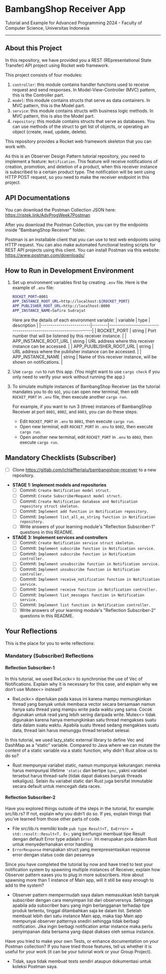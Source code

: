 # BambangShop Receiver App
Tutorial and Example for Advanced Programming 2024 - Faculty of Computer Science, Universitas Indonesia

---

## About this Project
In this repository, we have provided you a REST (REpresentational State Transfer) API project using Rocket web framework.

This project consists of four modules:
1.  `controller`: this module contains handler functions used to receive request and send responses.
    In Model-View-Controller (MVC) pattern, this is the Controller part.
2.  `model`: this module contains structs that serve as data containers.
    In MVC pattern, this is the Model part.
3.  `service`: this module contains structs with business logic methods.
    In MVC pattern, this is also the Model part.
4.  `repository`: this module contains structs that serve as databases.
    You can use methods of the struct to get list of objects, or operating an object (create, read, update, delete).

This repository provides a Rocket web framework skeleton that you can work with.

As this is an Observer Design Pattern tutorial repository, you need to implement a feature: `Notification`.
This feature will receive notifications of creation, promotion, and deletion of a product, when this receiver instance is subscribed to a certain product type.
The notification will be sent using HTTP POST request, so you need to make the receiver endpoint in this project.

## API Documentations

You can download the Postman Collection JSON here: https://ristek.link/AdvProgWeek7Postman

After you download the Postman Collection, you can try the endpoints inside "BambangShop Receiver" folder.

Postman is an installable client that you can use to test web endpoints using HTTP request.
You can also make automated functional testing scripts for REST API projects using this client.
You can install Postman via this website: https://www.postman.com/downloads/

## How to Run in Development Environment
1.  Set up environment variables first by creating `.env` file.
    Here is the example of `.env` file:
    ```bash
    ROCKET_PORT=8001
    APP_INSTANCE_ROOT_URL=http://localhost:${ROCKET_PORT}
    APP_PUBLISHER_ROOT_URL=http://localhost:8000
    APP_INSTANCE_NAME=Safira Sudrajat
    ```
    Here are the details of each environment variable:
    | variable                | type   | description                                                     |
    |-------------------------|--------|-----------------------------------------------------------------|
    | ROCKET_PORT             | string | Port number that will be listened by this receiver instance.    |
    | APP_INSTANCE_ROOT_URL   | string | URL address where this receiver instance can be accessed.       |
    | APP_PUUBLISHER_ROOT_URL | string | URL address where the publisher instance can be accessed.       |
    | APP_INSTANCE_NAME       | string | Name of this receiver instance, will be shown on notifications. |
2.  Use `cargo run` to run this app.
    (You might want to use `cargo check` if you only need to verify your work without running the app.)
3.  To simulate multiple instances of BambangShop Receiver (as the tutorial mandates you to do so),
    you can open new terminal, then edit `ROCKET_PORT` in `.env` file, then execute another `cargo run`.

    For example, if you want to run 3 (three) instances of BambangShop Receiver at port `8001`, `8002`, and `8003`, you can do these steps:
    -   Edit `ROCKET_PORT` in `.env` to `8001`, then execute `cargo run`.
    -   Open new terminal, edit `ROCKET_PORT` in `.env` to `8002`, then execute `cargo run`.
    -   Open another new terminal, edit `ROCKET_PORT` in `.env` to `8003`, then execute `cargo run`.

## Mandatory Checklists (Subscriber)
-   [ ] Clone https://gitlab.com/ichlaffterlalu/bambangshop-receiver to a new repository.
-   **STAGE 1: Implement models and repositories**
    -   [ ] Commit: `Create Notification model struct.`
    -   [ ] Commit: `Create SubscriberRequest model struct.`
    -   [ ] Commit: `Create Notification database and Notification repository struct skeleton.`
    -   [ ] Commit: `Implement add function in Notification repository.`
    -   [ ] Commit: `Implement list_all_as_string function in Notification repository.`
    -   [ ] Write answers of your learning module's "Reflection Subscriber-1" questions in this README.
-   **STAGE 3: Implement services and controllers**
    -   [ ] Commit: `Create Notification service struct skeleton.`
    -   [ ] Commit: `Implement subscribe function in Notification service.`
    -   [ ] Commit: `Implement subscribe function in Notification controller.`
    -   [ ] Commit: `Implement unsubscribe function in Notification service.`
    -   [ ] Commit: `Implement unsubscribe function in Notification controller.`
    -   [ ] Commit: `Implement receive_notification function in Notification service.`
    -   [ ] Commit: `Implement receive function in Notification controller.`
    -   [ ] Commit: `Implement list_messages function in Notification service.`
    -   [ ] Commit: `Implement list function in Notification controller.`
    -   [ ] Write answers of your learning module's "Reflection Subscriber-2" questions in this README.

## Your Reflections
This is the place for you to write reflections:

### Mandatory (Subscriber) Reflections

#### Reflection Subscriber-1

In this tutorial, we used RwLock<> to synchronise the use of Vec of Notifications. Explain why it is necessary for this case, and explain why we don’t use Mutex<> instead?
- RwLock<> diperlukan pada kasus ini karena mampu memungkinkan thread yang banyak untuk membaca vector secara bersamaan namun hanya satu thread yang mampu write pada waktu yang sama. Cocok digunakan untuk read yang lebih sering daripada write. Mutex<> tidak digunakan karena hanya memungkinkan satu thread mengakses suatu data dalam suatu waktu. Apabila suatu thread sedang mengakses suatu data, thread lain harus menunggu thread tersebut selesai.

In this tutorial, we used lazy_static external library to define Vec and DashMap as a “static” variable. Compared to Java where we can mutate the content of a static variable via a static function, why didn't Rust allow us to do so?
- Rust mempunyai variabel static, namun mumpunyai kekurangan: mereka harus mempunyai lifetime `'static` dan bertipe `Sync`, yakni variabel tersebut harus thread-safe (tidak dapat diakses banyak threads sekaligus). Selain itu variabel static dari Rust juga bersifat immutable secara default untuk mencegah data races.

#### Reflection Subscriber-2
Have you explored things outside of the steps in the tutorial, for example: src/lib.rs? If not, explain why you didn’t do so. If yes, explain things that you’ve learned from those other parts of code.
- File src/lib.rs memiliki kode `pub type Result<T, E=Error> = std::result::Result<T, E>;` yang berfungsi membuat tipe Result dengan default Error type adalah `Error`. Ini merupakan pola dalam Rust untuk menyederhanakan error handling
- `ErrorResponse` merupakan struct yang merepresentasikan response error dengan status code dan pesannya

Since you have completed the tutorial by now and have tried to test your notification system by spawning multiple instances of Receiver, explain how Observer pattern eases you to plug in more subscribers. How about spawning more than 1 instance of Main app, will it still be easy enough to add to the system?
- Observer pattern mempermudah saya dalam memasukkan lebih banyak subscriber dengan cara menyimpan list dari observersnya. Sehingga apabila ada subscriber baru yang ingin berlangganan terhadap tipe produk tertentu, tinggal ditambahkan saja ke dalam list. Setelah membuat lebih dari satu instance Main app, maka tiap Main app mempunyai observer patternya snediri sehingga tidak berbagi notification. Jika ingin berbagi notification antar instance maka perlu penyimpanan data bersama yang dapat diakses oleh semua instance.

Have you tried to make your own Tests, or enhance documentation on your Postman collection? If you have tried those features, tell us whether it is useful for your work (it can be your tutorial work or your Group Project).
- Tidak, saya tidak membuat tests sendiri ataupun dokumentasi untuk koleksi Postman saya.
